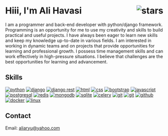 # Hiii, I'm Ali Havasi <img src="https://s8.uupload.ir/files/aryuknight_vacd.gif" alt="stars" align="right" />
I am a programmer and back-end developer with python/django framework. Programming is an opportunity for me to use my creativity and skills to build practical and useful projects. I have always been eager to learn new skills and keep my knowledge up-to-date in various fields. I am interested in working in dynamic teams and on projects that provide opportunities for learning and professional growth. I possess time management skills and can work effectively in high-pressure situations. I believe that challenges are the best opportunities for learning and advancement.

## Skills
[![python](https://img.shields.io/badge/python-white?style=flat&logo=python&logoColor=blue)](https://www.python.org)
[![django](https://img.shields.io/badge/django-white?style=flat&logo=django&logoColor=0a6535)](https://www.djangoproject.com/)
[![django rest](https://img.shields.io/badge/;%20django%20rest-white?style=flat)](https://www.django-rest-framework.org/)
[![html](https://img.shields.io/badge/html-white?style=flat&logo=html5)](https://html.com/)
[![css](https://img.shields.io/badge/css-white?style=flat&logo=css3&logoColor=1572B6)](https://www.w3.org/Style/CSS/Overview.en.html)
[![bootstrap](https://img.shields.io/badge/bootstrap-white?style=flat&logo=bootstrap)](https://getbootstrap.com/)
[![javascript](https://img.shields.io/badge/javascript-white?style=flat&logo=javascript&logoColor=cbbf00)](https://www.javascript.com/)
[![postgresql](https://img.shields.io/badge/postgresql-white?style=flat&logo=postgresql)](https://www.postgresql.org/)
[![redis](https://img.shields.io/badge/redis-white?style=flat&logo=redis)](https://redis.io/)
[![mongodb](https://img.shields.io/badge/mongodb-white?style=flat&logo=mongodb)](https://www.mongodb.com/)
[![sqlite](https://img.shields.io/badge/sqlite-white?style=flat&logo=sqlite&logoColor=003B57)](https://www.sqlite.org/)
[![celery](https://img.shields.io/badge/celery-white?style=flat&logo=celery&logoColor=green)](https://docs.celeryq.dev/en/stable/)
[![git](https://img.shields.io/badge/rabbitmq-white?style=flat&logo=rabbitmq)](https://www.rabbitmq.com/)
[![git](https://img.shields.io/badge/git-white?style=flat&logo=git)](https://git-scm.com/)
[![github](https://img.shields.io/badge/github-white?style=flat&logo=github&logoColor=181717)](https://github.com/)
[![docker](https://img.shields.io/badge/docker-white?style=flat&logo=docker)](https://www.docker.com/)
[![linux](https://img.shields.io/badge/linux-white?style=flat&logo=linux&logoColor=black)](https://www.linux.org/)

## Contact
Email: <a href="mailto:aliaryu@yahoo.com">aliaryu@yahoo.com</a>
